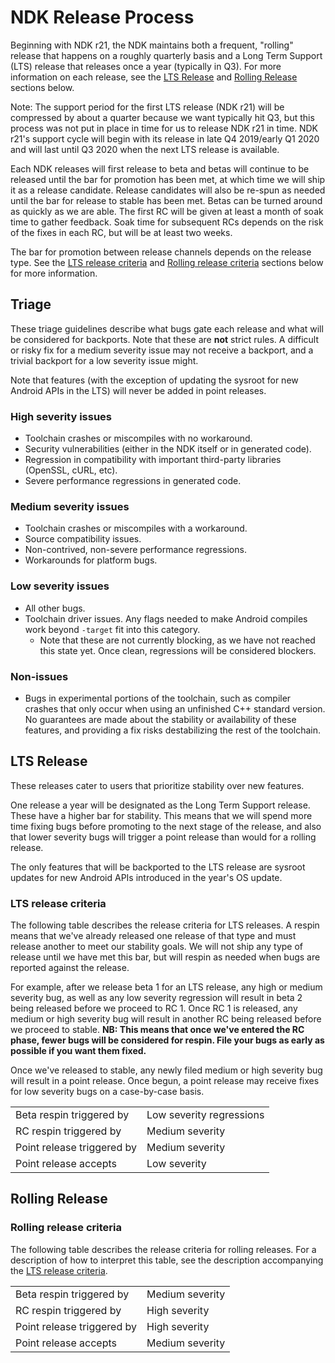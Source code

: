 # NDK Release Process

Beginning with NDK r21, the NDK maintains both a frequent, "rolling" release
that happens on a roughly quarterly basis and a Long Term Support (LTS) release
that releases once a year (typically in Q3). For more information on each
release, see the [LTS Release] and [Rolling Release] sections below.

[LTS Release]: #lts-release
[Rolling Release]: #rolling-release

Note: The support period for the first LTS release (NDK r21) will be compressed
by about a quarter because we want typically hit Q3, but this process was not
put in place in time for us to release NDK r21 in time. NDK r21's support cycle
will begin with its release in late Q4 2019/early Q1 2020 and will last until Q3
2020 when the next LTS release is available.

Each NDK releases will first release to beta and betas will continue to be
released until the bar for promotion has been met, at which time we will ship it
as a release candidate. Release candidates will also be re-spun as needed until
the bar for release to stable has been met. Betas can be turned around as
quickly as we are able. The first RC will be given at least a month of soak time
to gather feedback. Soak time for subsequent RCs depends on the risk of the
fixes in each RC, but will be at least two weeks.

The bar for promotion between release channels depends on the release type. See
the [LTS release criteria] and [Rolling release criteria] sections below for
more information.

[LTS release criteria]: #lts-release-criteria
[Rolling release criteria]: #rolling-release-criteria

## Triage

These triage guidelines describe what bugs gate each release and what will be
considered for backports. Note that these are **not** strict rules. A difficult
or risky fix for a medium severity issue may not receive a backport, and a
trivial backport for a low severity issue might.

Note that features (with the exception of updating the sysroot for new Android
APIs in the LTS) will never be added in point releases.

### High severity issues

* Toolchain crashes or miscompiles with no workaround.
* Security vulnerabilities (either in the NDK itself or in generated code).
* Regression in compatibility with important third-party libraries (OpenSSL,
  cURL, etc).
* Severe performance regressions in generated code.

### Medium severity issues

* Toolchain crashes or miscompiles with a workaround.
* Source compatibility issues.
* Non-contrived, non-severe performance regressions.
* Workarounds for platform bugs.

### Low severity issues

* All other bugs.
* Toolchain driver issues. Any flags needed to make Android compiles work beyond
  `-target` fit into this category.
    * Note that these are not currently blocking, as we have not reached this
      state yet. Once clean, regressions will be considered blockers.

### Non-issues

* Bugs in experimental portions of the toolchain, such as compiler crashes that
  only occur when using an unfinished C++ standard version. No guarantees are
  made about the stability or availability of these features, and providing a
  fix risks destabilizing the rest of the toolchain.

## LTS Release

These releases cater to users that prioritize stability over new features.

One release a year will be designated as the Long Term Support release. These
have a higher bar for stability. This means that we will spend more time fixing
bugs before promoting to the next stage of the release, and also that lower
severity bugs will trigger a point release than would for a rolling release.

The only features that will be backported to the LTS release are sysroot updates
for new Android APIs introduced in the year's OS update.

### LTS release criteria

The following table describes the release criteria for LTS releases. A respin
means that we've already released one release of that type and must release
another to meet our stability goals. We will not ship any type of release until
we have met this bar, but will respin as needed when bugs are reported against
the release.

For example, after we release beta 1 for an LTS release, any high or medium
severity bug, as well as any low severity regression will result in beta 2 being
released before we proceed to RC 1. Once RC 1 is released, any medium or high
severity bug will result in another RC being released before we proceed to
stable. **NB: This means that once we've entered the RC phase, fewer bugs will
be considered for respin. File your bugs as early as possible if you want them
fixed.**

Once we've released to stable, any newly filed medium or high severity bug will
result in a point release. Once begun, a point release may receive fixes for low
severity bugs on a case-by-case basis.

|                            |                          |
|----------------------------|--------------------------|
| Beta respin triggered by   | Low severity regressions |
| RC respin triggered by     | Medium severity          |
| Point release triggered by | Medium severity          |
| Point release accepts      | Low severity             |

## Rolling Release

### Rolling release criteria

The following table describes the release criteria for rolling releases. For a
description of how to interpret this table, see the description accompanying the
[LTS release criteria].

|                            |                 |
|----------------------------|-----------------|
| Beta respin triggered by   | Medium severity |
| RC respin triggered by     | High severity   |
| Point release triggered by | High severity   |
| Point release accepts      | Medium severity |
